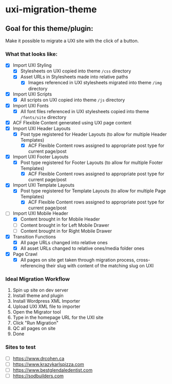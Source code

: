# uxi-migration-theme

## Goal for this theme/plugin:
Make it possible to migrate a UXI site with the click of a button.

### What that looks like:
* [x] Import UXI Styling
  * [x] Stylesheets on UXI copied into theme `/css` directory
  * [x] Asset URLs in Stylesheets made into relative paths
    * [x] Images referenced in UXI stylesheets migrated into theme `/img` directory
* [x] Import UXI Scripts
  * [x] All scripts on UXI copied into theme `/js` directory
* [x] Import UXI Fonts
  * [x] All font files referenced in UXI stylesheets copied into theme `/fonts/site` directory
* [x] ACF Flexible Content generated using UXI page content
* [x] Import UXI Header Layouts
  * [x] Post type registered for Header Layouts (to allow for multiple Header Templates)
    * [x] ACF Flexible Content rows assigned to appropriate post type for current page/post
* [x] Import UXI Footer Layouts
  * [x] Post type registered for Footer Layouts (to allow for multiple Footer Templates)
    * [x] ACF Flexible Content rows assigned to appropriate post type for current page/post
* [x] Import UXI Template Layouts
  * [x] Post type registered for Template Layouts (to allow for multiple Page Templates)
    * [x] ACF Flexible Content rows assigned to appropriate post type for current page/post
* [ ] Import UXI Mobile Header
  * [x] Content brought in for Mobile Header
  * [ ] Content brought in for Left Mobile Drawer
  * [ ] Content brought in for Right Mobile Drawer
* [x] Transition Functions
  * [x] All page URLs changed into relative ones
  * [x] All asset URLs changed to relative ones/media folder ones
* [x] Page Crawl
  * [x] All pages on site get taken through migration process, cross-referencing their slug with content of the matching slug on UXI
  
### Ideal Migration Workflow
1) Spin up site on dev server
2) Install theme and plugin
3) Install Wordpress XML Importer
4) Upload UXI XML file to importer
5) Open the Migrator tool
6) Type in the homepage URL for the UXI site
7) Click "Run Migration"
8) QC all pages on site
9) Done

### Sites to test
* [ ] https://www.drcohen.ca
* [ ] https://www.krazykarlspizza.com
* [ ] https://www.bestglendaledentist.com
* [ ] https://sodbuilders.com
